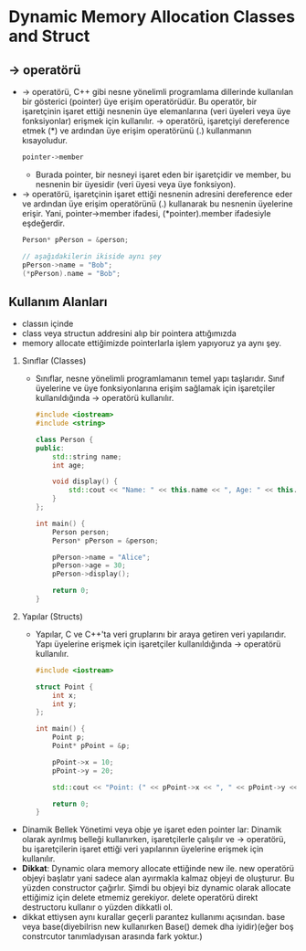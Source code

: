 # Dynamic Memory Allocation Classes and Struct
## -> operatörü
- -> operatörü, C++ gibi nesne yönelimli programlama dillerinde kullanılan bir gösterici (pointer) üye erişim operatörüdür. Bu operatör, bir işaretçinin işaret ettiği nesnenin üye elemanlarına (veri üyeleri veya üye fonksiyonlar) erişmek için kullanılır. -> operatörü, işaretçiyi dereference etmek (*) ve ardından üye erişim operatörünü (.) kullanmanın kısayoludur.
    ```bash
    pointer->member
    ```
    - Burada pointer, bir nesneyi işaret eden bir işaretçidir ve member, bu nesnenin bir üyesidir (veri üyesi veya üye fonksiyon).
- -> operatörü, işaretçinin işaret ettiği nesnenin adresini dereference eder ve ardından üye erişim operatörünü (.) kullanarak bu nesnenin üyelerine erişir. Yani, pointer->member ifadesi, (*pointer).member ifadesiyle eşdeğerdir.
    ```cpp
    Person* pPerson = &person;

    // aşağıdakilerin ikiside aynı şey
    pPerson->name = "Bob";
    (*pPerson).name = "Bob"; 
    ```

## Kullanım Alanları
- classın içinde
- class veya structun addresini alıp bir pointera attığımızda
- memory allocate ettiğimizde pointerlarla işlem yapıyoruz ya aynı şey.
1. Sınıflar (Classes)
    - Sınıflar, nesne yönelimli programlamanın temel yapı taşlarıdır. Sınıf üyelerine ve üye fonksiyonlarına erişim sağlamak için işaretçiler kullanıldığında -> operatörü kullanılır.
        ```cpp
        #include <iostream>
        #include <string>

        class Person {
        public:
            std::string name;
            int age;

            void display() {
                std::cout << "Name: " << this.name << ", Age: " << this.age << std::endl;
            }
        };

        int main() {
            Person person;
            Person* pPerson = &person;

            pPerson->name = "Alice";
            pPerson->age = 30;
            pPerson->display();

            return 0;
        }
        ```

2. Yapılar (Structs)
    - Yapılar, C ve C++'ta veri gruplarını bir araya getiren veri yapılarıdır. Yapı üyelerine erişmek için işaretçiler kullanıldığında -> operatörü kullanılır.
        ```cpp
        #include <iostream>

        struct Point {
            int x;
            int y;
        };

        int main() {
            Point p;
            Point* pPoint = &p;

            pPoint->x = 10;
            pPoint->y = 20;

            std::cout << "Point: (" << pPoint->x << ", " << pPoint->y << ")" << std::endl;

            return 0;
        }
        ```
- Dinamik Bellek Yönetimi veya obje ye işaret eden pointer lar: Dinamik olarak ayrılmış belleği kullanırken, işaretçilerle çalışılır ve -> operatörü, bu işaretçilerin işaret ettiği veri yapılarının üyelerine erişmek için kullanılır.
- **Dikkat**: Dynamic olara memory allocate ettiğinde new ile. new operatörü objeyi başlatır yani sadece alan ayırmakla kalmaz objeyi de oluşturur. Bu yüzden constructor çağırlır. Şimdi bu objeyi biz dynamic olarak allocate ettiğimiz için delete etmemiz gerekiyor. delete operatörü direkt destructoru kullanır o yüzden dikkatli ol.
- dikkat ettiysen aynı kurallar geçerli parantez kullanımı açısından. base veya base(diyebilrisn new kullanırken Base() demek dha iyidir)(eğer boş constrcutor tanımladyısan arasında fark yoktur.)
    